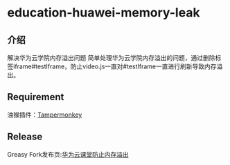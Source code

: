 # education-huawei-memory-leak
## 介绍
解决华为云学院内存溢出问题
简单处理华为云学院内存溢出的问题，通过删除标签iframe#testIframe，防止video.js一直对#testIframe一直进行刷新导致内存溢出。

## Requirement
油猴插件：[Tampermonkey](https://www.tampermonkey.net/)


## Release
Greasy Fork发布页:[华为云课堂防止内存溢出](https://greasyfork.org/zh-CN/scripts/429240-%E5%8D%8E%E4%B8%BA%E4%BA%91%E8%AF%BE%E5%A0%82%E9%98%B2%E6%AD%A2%E5%86%85%E5%AD%98%E6%BA%A2%E5%87%BA)
